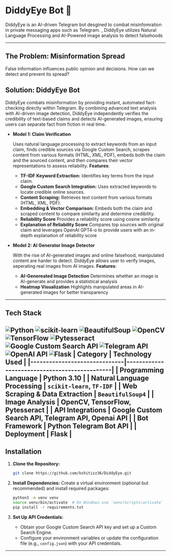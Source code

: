 # DiddyEye Bot 🦅

DiddyEye is an AI-driven Telegram bot desgined to combat misinfomration in private messaging apps such as Telegram. , DiddyEye utilizes Natural Language Processing and AI-Powered image analysis to detect falsehoods

---
## **The Problem**: Misinformation Spread
False information influences public opinion and decisions. How can we detect and prevent
its spread?

## **Solution**: DiddyEye Bot 
DiddyEye combats misinformation by providing instant, automated fact-checking directly within Telegram. By combining advanced text analysis with AI-driven image detection, DiddyEye independently verifies the credibility of text-based claims and detects AI-generated images, ensuring users can separate fact from fiction in real time.

- **Model 1: Claim Verification**  

  Uses natural language processing to extract keywords from an input claim, finds credible sources via Google Custom Search, scrapes content from various formats (HTML, XML, PDF), embeds both the claim and the sourced content, and then compares their vector representations to assess reliability.
  **Features**:
  - **TF-IDF Keyword Extraction:** Identifies key terms from the input claim.
  - **Google Custom Search Integration:** Uses extracted keywords to locate credible online sources.
  - **Content Scraping:** Retrieves text content from various formats (HTML, XML, PDF).
  - **Embedding & Vector Comparison:** Embeds both the claim and scraped content to compare similarity and determine credibility.
  - **Reliability Score** Provides a reliability score using cosine similarity
  - **Explanation of Reliability Score** Compares top sources with original claim and leverages OpenAI GPT4-o to provide users with an in-depth explanation of reliability score

- **Model 2: AI Generator Image Detector**

  With the rise of AI-generated images and online falsehood, manipulated content are harder to detect. DiddyEye allows user to verify images, seperating real images from AI images.
  **Features**:
  - **AI-Genereated Image Detection** Determines whether an image is AI-generate and provides a statistical analysis
  - **Heatmap Visualization** Highlights manipulated areas in AI-generated images for better transparency

---

## Tech Stack 
![Python](https://img.shields.io/badge/-Python-3776AB?logo=python&logoColor=white)
![scikit-learn](https://img.shields.io/badge/-Scikit%20Learn-F7931E?logo=scikit-learn&logoColor=white)
![BeautifulSoup](https://img.shields.io/badge/-BeautifulSoup-009688?logo=beautifulsoup&logoColor=white)
![OpenCV](https://img.shields.io/badge/-OpenCV-5C3EE8?logo=opencv&logoColor=white)
![TensorFlow](https://img.shields.io/badge/-TensorFlow-FF6F00?logo=tensorflow&logoColor=white)
![Pytesseract](https://img.shields.io/badge/-Pytesseract-7F7F7F?logo=tesseract&logoColor=white)
![Google Custom Search API](https://img.shields.io/badge/-Google%20Search%20API-4285F4?logo=google&logoColor=white)
![Telegram API](https://img.shields.io/badge/-Telegram%20API-26A5E4?logo=telegram&logoColor=white)
![OpenAI API](https://img.shields.io/badge/-OpenAI%20API-412991?logo=openai&logoColor=white)
![Flask](https://img.shields.io/badge/-Flask-000000?logo=flask&logoColor=white)
| **Category**                 | **Technology Used**                           |
|------------------------------|----------------------------------------------|
| **Programming Language**     | Python 3.10                                   |
| **Natural Language Processing** | `scikit-learn`, `TF-IDF`    |
| **Web Scraping & Data Extraction** | `BeautifulSoup4` |
| **Image Analysis**        | OpenCV, TensorFlow, Pytesseract              |
| **API Integrations**         | Google Custom Search API, Telegram API, Openai API      |
| **Bot Framework**            | Python Telegram Bot API                      |
| **Deployment**               | Flask             |
---

## Installation

1. **Clone the Repository:**
   ```bash
   git clone https://github.com/kshitizz36/DiddyEye.git
   ```

2. **Install Dependencies:**
   Create a virtual environment (optional but recommended) and install required packages:
   ```bash
   python3 -m venv venv
   source venv/bin/activate  # On Windows use `venv\Scripts\activate`
   pip install -r requirements.txt
   ```

3. **Set Up API Credentials:**
    - Obtain your Google Custom Search API key and set up a Custom Search Engine.
    - Configure your environment variables or update the configuration file (e.g., `config.json`) with your API credentials.
---
